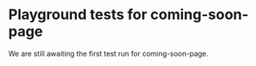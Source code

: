 # Playground tests for coming-soon-page
We are still awaiting the first test run for coming-soon-page.
